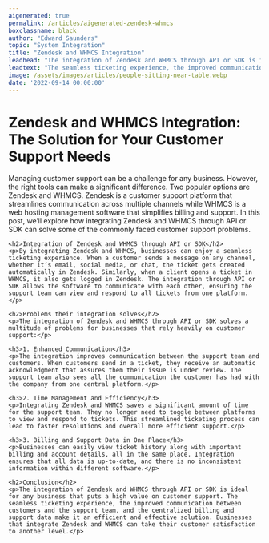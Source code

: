 ```yaml
---
aigenerated: true
permalink: /articles/aigenerated-zendesk-whmcs
boxclassname: black
author: "Edward Saunders"
topic: "System Integration"
title: "Zendesk and WHMCS Integration"
leadhead: "The integration of Zendesk and WHMCS through API or SDK is ideal for any business that puts a high value on customer support"
leadtext: "The seamless ticketing experience, the improved communication between customers and the support team, and the centralized billing and support data make it an efficient and effective solution. Businesses that integrate Zendesk and WHMCS can take their customer satisfaction to another level."
image: /assets/images/articles/people-sitting-near-table.webp
date: '2022-09-14 00:00:00'
---
```

<div class="arttext">	<h1>Zendesk and WHMCS Integration: The Solution for Your Customer Support Needs</h1>
	<p>Managing customer support can be a challenge for any business. However, the right tools can make a significant difference. Two popular options are Zendesk and WHMCS. Zendesk is a customer support platform that streamlines communication across multiple channels while WHMCS is a web hosting management software that simplifies billing and support. In this post, we’ll explore how integrating Zendesk and WHMCS through API or SDK can solve some of the commonly faced customer support problems.</p>

	<h2>Integration of Zendesk and WHMCS through API or SDK</h2>
	<p>By integrating Zendesk and WHMCS, businesses can enjoy a seamless ticketing experience. When a customer sends a message on any channel, whether it’s email, social media, or chat, the ticket gets created automatically in Zendesk. Similarly, when a client opens a ticket in WHMCS, it also gets logged in Zendesk. The integration through API or SDK allows the software to communicate with each other, ensuring the support team can view and respond to all tickets from one platform.</p>

	<h2>Problems their integration solves</h2>
	<p>The integration of Zendesk and WHMCS through API or SDK solves a multitude of problems for businesses that rely heavily on customer support:</p>

	<h3>1. Enhanced Communication</h3>
	<p>The integration improves communication between the support team and customers. When customers send in a ticket, they receive an automatic acknowledgment that assures them their issue is under review. The support team also sees all the communication the customer has had with the company from one central platform.</p>

	<h3>2. Time Management and Efficiency</h3>
	<p>Integrating Zendesk and WHMCS saves a significant amount of time for the support team. They no longer need to toggle between platforms to view and respond to tickets. This streamlined ticketing process can lead to faster resolutions and overall more efficient support.</p>

	<h3>3. Billing and Support Data in One Place</h3>
	<p>Businesses can easily view ticket history along with important billing and account details, all in the same place. Integration ensures that all data is up-to-date, and there is no inconsistent information within different software.</p>

	<h2>Conclusion</h2>
	<p>The integration of Zendesk and WHMCS through API or SDK is ideal for any business that puts a high value on customer support. The seamless ticketing experience, the improved communication between customers and the support team, and the centralized billing and support data make it an efficient and effective solution. Businesses that integrate Zendesk and WHMCS can take their customer satisfaction to another level.</p>
</div>